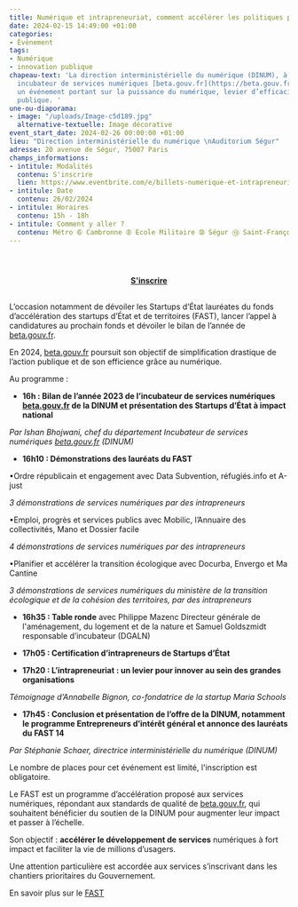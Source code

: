 ```yaml
---
title: Numérique et intrapreneuriat, comment accélérer les politiques publiques ?
date: 2024-02-15 14:49:00 +01:00
categories:
- Évènement
tags:
- Numérique
- innovation publique
chapeau-text: 'La direction interministérielle du numérique (DINUM), à travers son
  incubateur de services numériques [beta.gouv.fr](https://beta.gouv.fr/), organise
  un événement portant sur la puissance du numérique, levier d’efficacité de l’action
  publique. '
une-ou-diaporama:
- image: "/uploads/Image-c5d189.jpg"
  alternative-textuelle: Image décorative
event_start_date: 2024-02-26 00:00:00 +01:00
lieu: "Direction interministérielle du numérique \nAuditorium Ségur"
adresse: 20 avenue de Ségur, 75007 Paris
champs_informations:
- intitule: Modalités
  contenu: S'inscrire
  lien: https://www.eventbrite.com/e/billets-numerique-et-intrapreneuriat-comment-accelerer-les-politiques-publiques-799463796737?aff=oddtdtcreator
- intitule: Date
  contenu: 26/02/2024
- intitule: Horaires
  contenu: 15h - 18h
- intitule: Comment y aller ?
  contenu: Métro ➅ Cambronne ➇ Ecole Militaire ➉ Ségur ⑬ Saint-François-Xavier
---
```


<div align="center" style="margin-bottom: 30px; margin-top: 4em;"><a href="https://www.eventbrite.com/e/billets-numerique-et-intrapreneuriat-comment-accelerer-les-politiques-publiques-799463796737?aff=oddtdtcreator" class="button" title="S'inscrire - Lien externe"><b>S'inscrire</b></a></div>

L’occasion notamment de dévoiler les Startups d’État lauréates du fonds d’accélération des startups d’État et de territoires (FAST), lancer l’appel à candidatures au prochain fonds et dévoiler le bilan de l’année de [beta.gouv.fr](https://beta.gouv.fr/). 

En 2024, [beta.gouv.fr](https://beta.gouv.fr/) poursuit son objectif de simplification drastique de l’action publique et de son efficience grâce au numérique. 

Au programme :

* **16h : Bilan de l’année 2023 de l’incubateur de services numériques [beta.gouv.fr](https://beta.gouv.fr/) de la DINUM et présentation des Startups d’État à impact national**

*Par Ishan Bhojwani, chef du département Incubateur de services numériques [beta.gouv.fr](https://beta.gouv.fr/) (DINUM)*

* **16h10 : Démonstrations des lauréats du FAST**

•Ordre républicain et engagement avec Data Subvention, réfugiés.info et A-just

*3 démonstrations de services numériques par des intrapreneurs*

•Emploi, progrès et services publics avec Mobilic, l’Annuaire des collectivités, Mano et Dossier facile

*4 démonstrations de services numériques par des intrapreneurs*

•Planifier et accélérer la transition écologique avec Docurba, Envergo et Ma Cantine

*3 démonstrations de services numériques du ministère de la transition écologique et de la cohésion des territoires, par des intrapreneurs*

* **16h35 : Table ronde** avec Philippe Mazenc Directeur générale de l'aménagement, du logement et de la nature et Samuel Goldszmidt responsable d’incubateur (DGALN)

* **17h05 : Certification d’intrapreneurs de Startups d’État** 

* **17h20 : L’intrapreneuriat : un levier pour innover au sein des grandes organisations**

*Témoignage d’Annabelle Bignon, co-fondatrice de la startup Maria Schools*

* **17h45 : Conclusion et présentation de l’offre de la DINUM, notamment le programme Entrepreneurs d’intérêt général et annonce des lauréats du FAST 14**

*Par Stéphanie Schaer, directrice interministérielle du numérique (DINUM)*

Le nombre de places pour cet événement est limité, l'inscription est obligatoire. 

Le FAST est un programme d’accélération proposé aux services numériques, répondant aux standards de qualité de [beta.gouv.fr](https://beta.gouv.fr/), qui souhaitent bénéficier du soutien de la DINUM pour augmenter leur impact et passer à l’échelle.

Son objectif : **accélérer le développement de services** numériques à fort impact et faciliter la vie de millions d’usagers. 

Une attention particulière est accordée aux services s’inscrivant dans les chantiers prioritaires du Gouvernement. 

En savoir plus sur le [FAST](https://beta.gouv.fr/fast)
